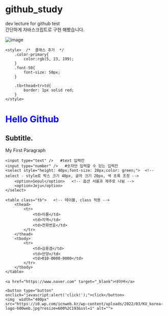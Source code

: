 # github_study
dev lecture for github test \
간단하게 자바스크립트로 구현 해봤습니다.

![image](https://user-images.githubusercontent.com/94099726/194860703-8a42f5c1-0a0a-4b2d-8cd1-8a7e5ffcc4ce.png)
<!DOCTYPE html>
<html lang="en">
<head>
    <meta charset="UTF-8">
    <meta http-equiv="X-UA-Compatible" content="IE=edge">
    <meta name="viewport" content="width=device-width, initial-scale=1.0">
    <title>Document</title>

    <style>  /*  클래스 추가  */
        .color-primary{
            color:rgb(5, 23, 199);
        }
        .font-50{
            font-size: 50px;
        }

        .tb>thead>tr>td{
            border: 1px solid red;
        }
    </style>
</head>

<body>
    <h1 style="color: blue;">Hello Github</h1>  <!-- 문자에 컬러 style 추가 -->
    <h2 class="font-50">Subtitle.</h2>   <!-- class로 font 50크기 조정 -->
    <p class="color-primary">My First Paragraph</p>   <!-- class로 색 red 바꿈 -->

    <input type="text" />   #text 입력칸
    <input type="number" />   #숫자만 입력할 수 있는 입력칸
    <select style="height: 40px;font-size: 20px;color: green;">  <!-- select - style로 박스 크기 40px, 글자 크기 20px, 색 초록 조정 -->
        <option>Seoul</option>   <!-- 옵션 서울과 제주로 나뉨 -->
        <option>Jeju</option>
    </select>

    <table class="tb">   <!-- 테이블, class 적용 -->
        <thead>
            <tr>
                <td>이름</td>
                <td>지역</td>
                <td>전화번호</td>
            </tr>
        </thead>
        <tbody>
            <tr>
                <td>김용겸</td>
                <td>안양</td>
                <td>010-0000-0000</td>
            </tr>
        </tbody>
    </table>

    <a href="https://www.naver.com" target="_blank">네이버</a>

    <button type="button" onclick="javascript:alert('click!');">click</button>
    <img  width="400px"
    src="https://i0.wp.com/icnweb.kr/wp-content/uploads/2022/03/KU_korea-logo-600web.jpg?resize=600%2C193&ssl=1" alt="">
</body>
</html>
